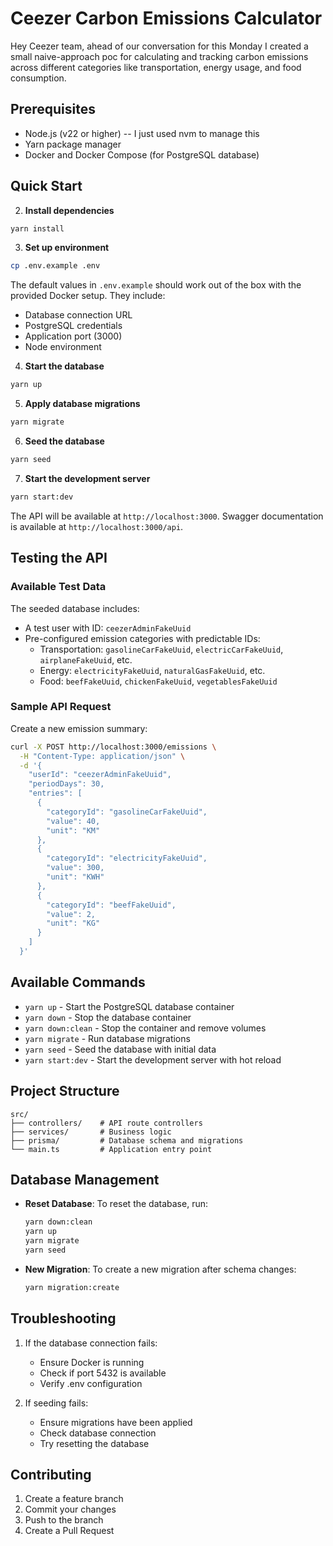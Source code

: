 # Ceezer Carbon Emissions Calculator

Hey Ceezer team, ahead of our conversation for this Monday I created a small naive-approach poc for calculating and tracking carbon emissions across different categories like transportation, energy usage, and food consumption.

## Prerequisites

- Node.js (v22 or higher) -- I just used nvm to manage this
- Yarn package manager
- Docker and Docker Compose (for PostgreSQL database)

## Quick Start


2. **Install dependencies**
```bash
yarn install
```

3. **Set up environment**
```bash
cp .env.example .env
```
The default values in `.env.example` should work out of the box with the provided Docker setup. They include:
- Database connection URL
- PostgreSQL credentials
- Application port (3000)
- Node environment

4. **Start the database**
```bash
yarn up
```

5. **Apply database migrations**
```bash
yarn migrate
```

6. **Seed the database**
```bash
yarn seed
```

7. **Start the development server**
```bash
yarn start:dev
```

The API will be available at `http://localhost:3000`.
Swagger documentation is available at `http://localhost:3000/api`.

## Testing the API

### Available Test Data

The seeded database includes:
- A test user with ID: `ceezerAdminFakeUuid`
- Pre-configured emission categories with predictable IDs:
  - Transportation: `gasolineCarFakeUuid`, `electricCarFakeUuid`, `airplaneFakeUuid`, etc.
  - Energy: `electricityFakeUuid`, `naturalGasFakeUuid`, etc.
  - Food: `beefFakeUuid`, `chickenFakeUuid`, `vegetablesFakeUuid`

### Sample API Request

Create a new emission summary:
```bash
curl -X POST http://localhost:3000/emissions \
  -H "Content-Type: application/json" \
  -d '{
    "userId": "ceezerAdminFakeUuid",
    "periodDays": 30,
    "entries": [
      {
        "categoryId": "gasolineCarFakeUuid",
        "value": 40,
        "unit": "KM"
      },
      {
        "categoryId": "electricityFakeUuid",
        "value": 300,
        "unit": "KWH"
      },
      {
        "categoryId": "beefFakeUuid",
        "value": 2,
        "unit": "KG"
      }
    ]
  }'
```

## Available Commands

- `yarn up` - Start the PostgreSQL database container
- `yarn down` - Stop the database container
- `yarn down:clean` - Stop the container and remove volumes
- `yarn migrate` - Run database migrations
- `yarn seed` - Seed the database with initial data
- `yarn start:dev` - Start the development server with hot reload


## Project Structure

```
src/
├── controllers/    # API route controllers
├── services/       # Business logic
├── prisma/         # Database schema and migrations
└── main.ts         # Application entry point
```

## Database Management

- **Reset Database**: To reset the database, run:
  ```bash
  yarn down:clean
  yarn up
  yarn migrate
  yarn seed
  ```

- **New Migration**: To create a new migration after schema changes:
  ```bash
  yarn migration:create
  ```

## Troubleshooting

1. If the database connection fails:
   - Ensure Docker is running
   - Check if port 5432 is available
   - Verify .env configuration

2. If seeding fails:
   - Ensure migrations have been applied
   - Check database connection
   - Try resetting the database

## Contributing

1. Create a feature branch
2. Commit your changes
3. Push to the branch
4. Create a Pull Request
